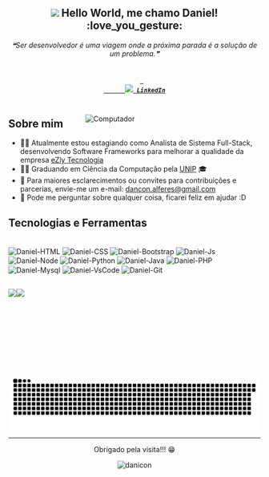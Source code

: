 <div align='center'>
<h2 align='center'> 
  <img src="https://github.com/rajput2107/rajput2107/blob/master/Assets/Earth.gif" width="24px" /> Hello World, me chamo Daniel! :love_you_gesture:
</h2>
 <p align='center'><i>❝Ser desenvolvedor é uma viagem onde a próxima parada é a solução de um problema.❞</i></p>
</div>

<h5 align="center">
  <code>
    <a target="_blank" href="https://www.linkedin.com/in/daniel-alferes" title="LinkedIn"> 
      <img width="22" src="https://github.com/zumrudu-anka/zumrudu-anka/blob/master/images/linkedin.svg"> LinkedIn</a>
  </code>
</h5>

<img src="https://raw.githubusercontent.com/MicaelliMedeiros/micaellimedeiros/master/image/computer-illustration.png" min-width="350px" max-width="350px" width="350px" align="right" alt="Computador">

## Sobre mim

- 🐱‍💻 Atualmente estou estagiando como Analista de Sistema Full-Stack, desenvolvendo Software Frameworks para melhorar a qualidade da empresa [eZly Tecnologia](https://ezly.com.br/)
- :man_technologist: Graduando em Ciência da Computação pela [UNIP](https://www.unip.br/cursos/graduacao/tradicionais/ciencia_computacao.aspx) 🎓
- :e-mail: Para maiores esclarecimentos ou convites para contribuições e parcerias, envie-me um e-mail: dancon.alferes@gmail.com
- 💬 Pode me perguntar sobre qualquer coisa, ficarei feliz em ajudar :D

## Tecnologias e Ferramentas

<div style="display: inline_block"><br>
  <img align="center" alt="Daniel-HTML" height="30" width="40" src="https://cdn.jsdelivr.net/gh/devicons/devicon/icons/html5/html5-original.svg">
  <img align="center" alt="Daniel-CSS" height="30" width="40" src="https://cdn.jsdelivr.net/gh/devicons/devicon/icons/css3/css3-original.svg">
  <img align="center" alt="Daniel-Bootstrap" height="30" width="40" src="https://cdn.jsdelivr.net/gh/devicons/devicon/icons/bootstrap/bootstrap-plain.svg">
  <img align="center" alt="Daniel-Js" height="30" width="40" src="https://cdn.jsdelivr.net/gh/devicons/devicon/icons/javascript/javascript-original.svg">
  <img align="center" alt="Daniel-Node" height="30" width="40" src="https://cdn.jsdelivr.net/gh/devicons/devicon/icons/nodejs/nodejs-original.svg">
  <img align="center" alt="Daniel-Python" height="30" width="40" src="https://cdn.jsdelivr.net/gh/devicons/devicon/icons/python/python-original.svg"> 
  <img align="center" alt="Daniel-Java" height="30" width="40" src="https://cdn.jsdelivr.net/gh/devicons/devicon/icons/java/java-original.svg"> 
  <img align="center" alt="Daniel-PHP" height="40" width="40" src="https://cdn.jsdelivr.net/gh/devicons/devicon/icons/php/php-original.svg"> 
  <img align="center" alt="Daniel-Mysql" height="30" width="40" src="https://cdn.jsdelivr.net/gh/devicons/devicon/icons/mysql/mysql-original.svg">
  <img align="center" alt="Daniel-VsCode" height="30" width="40" src="https://cdn.jsdelivr.net/gh/devicons/devicon/icons/vscode/vscode-original.svg">
  <img align="center" alt="Daniel-Git" height="30" width="40" src="https://cdn.jsdelivr.net/gh/devicons/devicon/icons/git/git-original.svg">
</div>
</div>

##

<p align="center">
  <a href="https://github.com/danicon">
    <img height="170em" align="left" src="https://github-readme-stats.vercel.app/api?username=danicon&show_icons=true&theme=dracula&include_all_commits=true&count_private=true" />
    <img height="170em" align="left" src="https://github-readme-stats.vercel.app/api/top-langs/?username=danicon&layout=compact&theme=dracula" />
  </a>
</p>
<br />
<br />
<br />
<br />
<br />
<br />
<br />
<br />
<br />

![Snake animation](https://github.com/danicon/danicon-svg/blob/main/github-contribution-grid-snake.svg)

<hr />

<div align='center'>
<p> Obrigado pela visita!!! 😁</p>
  <img src="https://komarev.com/ghpvc/?username=danicon&color=blueviolet&label=profile+views" alt="danicon" />
</div>
